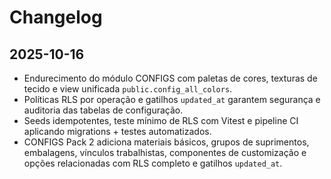# Changelog

## 2025-10-16

- Endurecimento do módulo CONFIGS com paletas de cores, texturas de tecido e view unificada `public.config_all_colors`.
- Políticas RLS por operação e gatilhos `updated_at` garantem segurança e auditoria das tabelas de configuração.
- Seeds idempotentes, teste mínimo de RLS com Vitest e pipeline CI aplicando migrations + testes automatizados.
- CONFIGS Pack 2 adiciona materiais básicos, grupos de suprimentos, embalagens, vínculos trabalhistas,
  componentes de customização e opções relacionadas com RLS completo e gatilhos `updated_at`.
